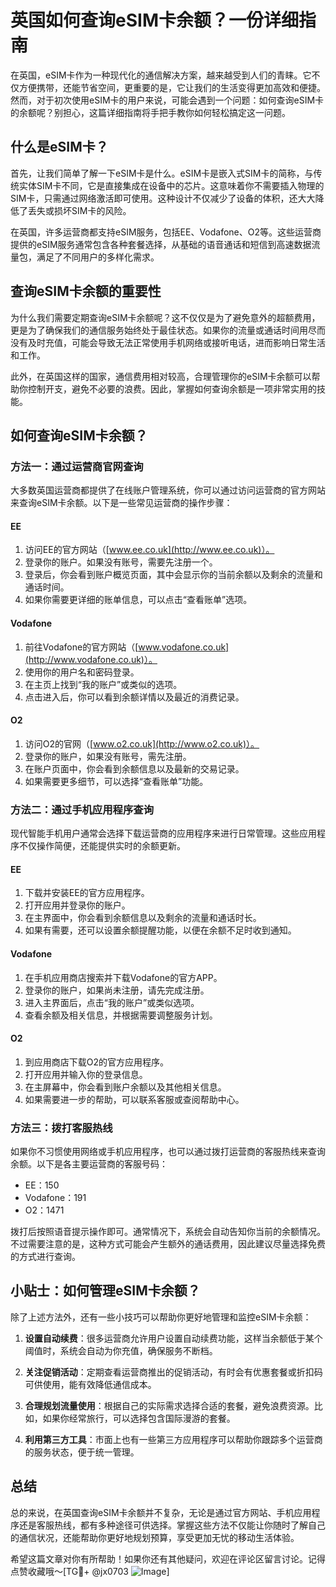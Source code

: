 # 英国如何查询eSIM卡余额？一份详细指南

在英国，eSIM卡作为一种现代化的通信解决方案，越来越受到人们的青睐。它不仅方便携带，还能节省空间，更重要的是，它让我们的生活变得更加高效和便捷。然而，对于初次使用eSIM卡的用户来说，可能会遇到一个问题：如何查询eSIM卡的余额呢？别担心，这篇详细指南将手把手教你如何轻松搞定这一问题。

## 什么是eSIM卡？

首先，让我们简单了解一下eSIM卡是什么。eSIM卡是嵌入式SIM卡的简称，与传统实体SIM卡不同，它是直接集成在设备中的芯片。这意味着你不需要插入物理的SIM卡，只需通过网络激活即可使用。这种设计不仅减少了设备的体积，还大大降低了丢失或损坏SIM卡的风险。

在英国，许多运营商都支持eSIM服务，包括EE、Vodafone、O2等。这些运营商提供的eSIM服务通常包含各种套餐选择，从基础的语音通话和短信到高速数据流量包，满足了不同用户的多样化需求。

## 查询eSIM卡余额的重要性

为什么我们需要定期查询eSIM卡余额呢？这不仅仅是为了避免意外的超额费用，更是为了确保我们的通信服务始终处于最佳状态。如果你的流量或通话时间用尽而没有及时充值，可能会导致无法正常使用手机网络或接听电话，进而影响日常生活和工作。

此外，在英国这样的国家，通信费用相对较高，合理管理你的eSIM卡余额可以帮助你控制开支，避免不必要的浪费。因此，掌握如何查询余额是一项非常实用的技能。

## 如何查询eSIM卡余额？

### 方法一：通过运营商官网查询

大多数英国运营商都提供了在线账户管理系统，你可以通过访问运营商的官方网站来查询eSIM卡余额。以下是一些常见运营商的操作步骤：

#### EE
1. 访问EE的官方网站（[www.ee.co.uk](http://www.ee.co.uk)）。
2. 登录你的账户。如果没有账号，需要先注册一个。
3. 登录后，你会看到账户概览页面，其中会显示你的当前余额以及剩余的流量和通话时间。
4. 如果你需要更详细的账单信息，可以点击“查看账单”选项。

#### Vodafone
1. 前往Vodafone的官方网站（[www.vodafone.co.uk](http://www.vodafone.co.uk)）。
2. 使用你的用户名和密码登录。
3. 在主页上找到“我的账户”或类似的选项。
4. 点击进入后，你可以看到余额详情以及最近的消费记录。

#### O2
1. 访问O2的官网（[www.o2.co.uk](http://www.o2.co.uk)）。
2. 登录你的账户，如果没有账号，需先注册。
3. 在账户页面中，你会看到余额信息以及最新的交易记录。
4. 如果需要更多细节，可以选择“查看账单”功能。

### 方法二：通过手机应用程序查询

现代智能手机用户通常会选择下载运营商的应用程序来进行日常管理。这些应用程序不仅操作简便，还能提供实时的余额更新。

#### EE
1. 下载并安装EE的官方应用程序。
2. 打开应用并登录你的账户。
3. 在主界面中，你会看到余额信息以及剩余的流量和通话时长。
4. 如果有需要，还可以设置余额提醒功能，以便在余额不足时收到通知。

#### Vodafone
1. 在手机应用商店搜索并下载Vodafone的官方APP。
2. 登录你的账户，如果尚未注册，请先完成注册。
3. 进入主界面后，点击“我的账户”或类似选项。
4. 查看余额及相关信息，并根据需要调整服务计划。

#### O2
1. 到应用商店下载O2的官方应用程序。
2. 打开应用并输入你的登录信息。
3. 在主屏幕中，你会看到账户余额以及其他相关信息。
4. 如果需要进一步的帮助，可以联系客服或查阅帮助中心。

### 方法三：拨打客服热线

如果你不习惯使用网络或手机应用程序，也可以通过拨打运营商的客服热线来查询余额。以下是各主要运营商的客服号码：

- EE：150
- Vodafone：191
- O2：1471

拨打后按照语音提示操作即可。通常情况下，系统会自动告知你当前的余额情况。不过需要注意的是，这种方式可能会产生额外的通话费用，因此建议尽量选择免费的方式进行查询。

## 小贴士：如何管理eSIM卡余额？

除了上述方法外，还有一些小技巧可以帮助你更好地管理和监控eSIM卡余额：

1. **设置自动续费**：很多运营商允许用户设置自动续费功能，这样当余额低于某个阈值时，系统会自动为你充值，确保服务不断档。
   
2. **关注促销活动**：定期查看运营商推出的促销活动，有时会有优惠套餐或折扣码可供使用，能有效降低通信成本。

3. **合理规划流量使用**：根据自己的实际需求选择合适的套餐，避免浪费资源。比如，如果你经常旅行，可以选择包含国际漫游的套餐。

4. **利用第三方工具**：市面上也有一些第三方应用程序可以帮助你跟踪多个运营商的服务状态，便于统一管理。

## 总结

总的来说，在英国查询eSIM卡余额并不复杂，无论是通过官方网站、手机应用程序还是客服热线，都有多种途径可供选择。掌握这些方法不仅能让你随时了解自己的通信状况，还能帮助你更好地规划预算，享受更加无忧的移动生活体验。

希望这篇文章对你有所帮助！如果你还有其他疑问，欢迎在评论区留言讨论。记得点赞收藏哦～[TG💪+ @jx0703 ![Image](https://github.com/user-attachments/assets/dbca1d08-cadb-493c-b0ec-ad6f7a83f270)]